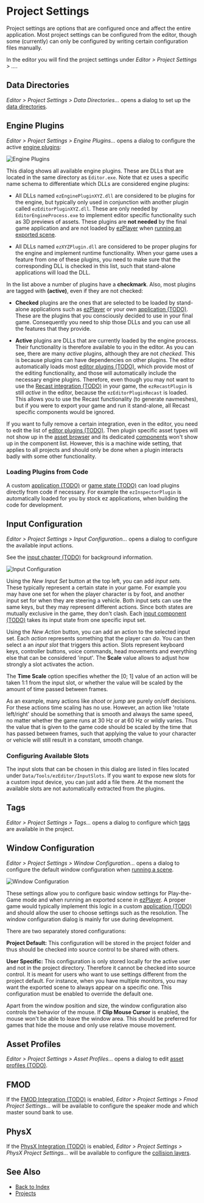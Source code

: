 # Project Settings

Project settings are options that are configured once and affect the entire application. Most project settings can be configured from the editor, though some (currently) can only be configured by writing certain configuration files manually.

In the editor you will find the project settings under *Editor > Project Settings > ...*.

## Data Directories

*Editor > Project Settings > Data Directories...* opens a dialog to set up the [data directories](data-directories.md).

## Engine Plugins

*Editor > Project Settings > Engine Plugins...* opens a dialog to configure the active [engine plugins](../custom-code/cpp/engine-plugins.md):

![Engine Plugins](media/editor-engine-plugins.png)

This dialog shows all available engine plugins. These are DLLs that are located in the same directory as `Editor.exe`. Note that ez uses a specific name schema to differentiate which DLLs are considered engine plugins:

* All DLLs named `ezEnginePluginXYZ.dll` are considered to be plugins for the engine, but typically only used in conjunction with another plugin called `ezEditorPluginXYZ.dll`. These are only needed by `EditorEngineProcess.exe` to implement editor specific functionality such as 3D previews of assets. These plugins are **not needed** by the final game application and are not loaded by [ezPlayer](../tools/player.md) when [running an exported scene](../editor/run-scene.md#export-and-run).

* All DLLs named `ezXYZPlugin.dll` are considered to be proper plugins for the engine and implement runtime functionality. When your game uses a feature from one of these plugins, you need to make sure that the corresponding DLL is checked in this list, such that stand-alone applications will load the DLL.

In the list above a number of plugins have a **checkmark**. Also, most plugins are tagged with **(active)**, even if they are not checked:

* **Checked** plugins are the ones that are selected to be loaded by stand-alone applications such as [ezPlayer](../tools/player.md) or your own [application (TODO)](../runtime/application/application.md). These are the plugins that you consciously decided to use in your final game. Consequently you need to ship those DLLs and you can use all the features that they provide.

* **Active** plugins are DLLs that are currently loaded by the engine process. Their functionality is therefore available to you in the editor. As you can see, there are many *active* plugins, although they are not *checked*. This is because plugins can have dependencies on other plugins. The editor automatically loads most [editor plugins (TODO)](../editor/editor-plugins.md), which provide most of the editing functionality, and those will automatically include the necessary engine plugins. Therefore, even though you may not want to use the [Recast integration (TODO)](../ai/recast.md) in your game, the `ezRecastPlugin` is still *active* in the editor, because the `ezEditorPluginRecast` is loaded. This allows you to use the Recast functionality (to generate navmeshes), but if you were to export your game and run it stand-alone, all Recast specific components would be ignored.

If you want to fully remove a certain integration, even in the editor, you need to edit the list of [editor plugins (TODO)](../editor/editor-plugins.md). Then plugin specific asset types will not show up in the [asset browser](../assets/asset-browser.md) and its dedicated [components](../runtime/world/components.md) won't show up in the component list. However, this is a machine wide setting, that applies to all projects and should only be done when a plugin interacts badly with some other functionality.

### Loading Plugins from Code

A custom [application (TODO)](../runtime/application/application.md) or [game state (TODO)](../runtime/application/game-state.md) can load plugins directly from code if necessary. For example the `ezInspectorPlugin` is automatically loaded for you by stock ez applications, when building the code for development.

## Input Configuration

*Editor > Project Settings > Input Configuration...* opens a dialog to configure the available input actions.

See the [input chapter (TODO)](../input/input-overview.md) for background information.

![Input Configuration](media/editor-input-config.png)

Using the *New Input Set* button at the top left, you can add *input sets*. These typically represent a certain state in your game. For example you may have one set for when the player character is by foot, and another input set for when they are steering a vehicle. Both input sets can use the same keys, but they may represent different actions. Since both states are mutually exclusive in the game, they don't clash. Each [input component (TODO)](../input/input-component.md) takes its input state from one specific input set.

Using the *New Action* button, you can add an action to the selected input set. Each *action* represents something that the player can *do*. You can then select a an *input slot* that triggers this action. Slots represent keyboard keys, controller buttons, voice commands, head movements and everything else that can be considered 'input'. The **Scale** value allows to adjust how strongly a slot activates the action.

The **Time Scale** option specifies whether the [0; 1] value of an action will be taken 1:1 from the input slot, or whether the value will be scaled by the amount of time passed between frames.

As an example, many actions like *shoot* or *jump* are purely on/off decisions. For these actions time scaling has no use. However, an action like 'rotate left/right' should be something that is smooth and always the same speed, no matter whether the game runs at 30 Hz or at 60 Hz or wildly varies. Thus the value that is given to the game code should be scaled by the time that has passed between frames, such that applying the value to your character or vehicle will still result in a constant, smooth change.

### Configuring Available Slots

The input slots that can be chosen in this dialog are listed in files located under `Data/Tools/ezEditor/InputSlots`. If you want to expose new slots for a custom input device, you can just add a file there. At the moment the available slots are not automatically extracted from the plugins.

## Tags

*Editor > Project Settings > Tags...* opens a dialog to configure which [tags](tags.md) are available in the project.

## Window Configuration

*Editor > Project Settings > Window Configuration...* opens a dialog to configure the default window configuration when [running a scene](../editor/run-scene.md).

![Window Configuration](media/editor-window-config.png)

These settings allow you to configure basic window settings for Play-the-Game mode and when running an exported scene in [ezPlayer](../tools/player.md). A proper game would typically implement this logic in a custom [application (TODO)](../runtime/application/application.md) and should allow the user to choose settings such as the resolution. The window configuration dialog is mainly for use during development.

There are two separately stored configurations:

**Project Default:** This configuration will be stored in the project folder and thus should be checked into source control to be shared with others.

**User Specific:** This configuration is only stored locally for the active user and not in the project directory. Therefore it cannot be checked into source control. It is meant for users who want to use settings different from the project default. For instance, when you have multiple monitors, you may want the exported scene to always appear on a specific one. This configuration must be enabled to override the default one.

Apart from the window position and size, the window configuration also controls the behavior of the mouse. If **Clip Mouse Cursor** is enabled, the mouse won't be able to leave the window area. This should be preferred for games that hide the mouse and only use relative mouse movement.

## Asset Profiles

*Editor > Project Settings > Asset Profiles...* opens a dialog to edit [asset profiles (TODO)](../assets/asset-profiles.md).

## FMOD

If the [FMOD Integration (TODO)](../sound/fmod-overview.md) is enabled, *Editor > Project Settings > Fmod Project Settings...* will be available to configure the speaker mode and which master sound bank to use.

## PhysX

If the [PhysX Integration (TODO)](../physics/physx-overview.md) is enabled, *Editor > Project Settings > PhysX Project Settings...* will be available to configure the [collision layers](../physics/collision-layers.md).

## See Also

* [Back to Index](../index.md)
* [Projects](projects-overview.md)
